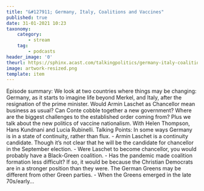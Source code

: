 ```yaml
---
title: "&#127911; Germany, Italy, Coalitions and Vaccines"
published: true
date: 31-01-2021 10:23
taxonomy:
    category:
        - stream
    tag:
        - podcasts
header_image: '0'
theurl: https://sphinx.acast.com/talkingpolitics/germany-italy-coalitionsandvaccines/media.mp3?tk=eyJ0ayI6ImRlZmF1bHQiLCJhZHMiOnRydWUsInNwb25zIjp0cnVlLCJpbiI6Imh0dHBzOi8vYXRlYW0tcGVnYXN1cy1hc3NldHMtYnVja2V0LXByb2QuczMuZXUtd2VzdC0xLmFtYXpvbmF3cy5jb20vOWEwM2ZlOWUtMWZmMC00ZGNjLWIzZjYtNTBiZDFmMDE2ZWE0L2F1ZGlvL3B1YmxpY2ludHJvLWtraTg1ZTJ5LXRwX3B1YmxpY19mZWVkX2ludHJvXzFfLm1wMyIsInN0YXR1cyI6InB1YmxpYyJ9&sig=1UGq0z0GwPZdoKlDBFaApkG--HsORmsT8DB9KuUY0Sg
image: artwork-resized.png
template: item
--- 
```

Episode summary: We look at two countries where things may be changing: Germany, as it starts to imagine life beyond Merkel, and Italy, after the resignation of the prime minister. Would Armin Laschet as Chancellor mean business as usual? Can Conte cobble together a new government? Where are the biggest challenges to the established order coming from? Plus we talk about the new politics of vaccine nationalism. With Helen Thompson, Hans Kundnani and Lucia Rubinelli. Talking Points: In some ways Germany is in a state of continuity, rather than flux. - Armin Laschet is a continuity candidate. Though it’s not clear that he will be the candidate for chancellor in the September election. - Were Laschet to become chancellor, you would probably have a Black-Green coalition. - Has the pandemic made coalition formation less difficult? If so, it would be because the Christian Democrats are in a stronger position than they were. The German Greens may be different from other Green parties. - When the Greens emerged in the late 70s/early…
